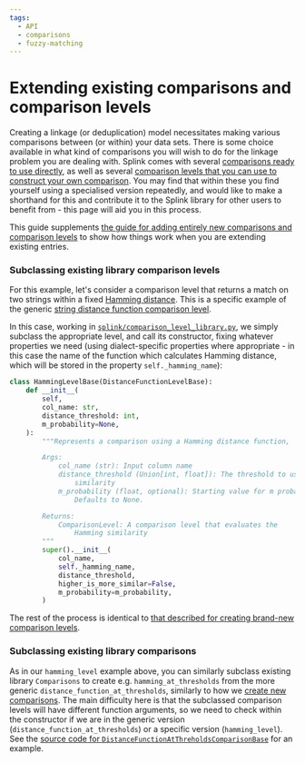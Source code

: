 ```yaml
---
tags:
  - API
  - comparisons
  - fuzzy-matching
---
```

# Extending existing comparisons and comparison levels

Creating a linkage (or deduplication) model necessitates making various comparisons between (or within) your data sets. There is some choice available in what kind of comparisons you will wish to do for the linkage problem you are dealing with. Splink comes with several [comparisons ready to use directly](../../topic_guides/customising_comparisons.html#method-1-using-the-comparisonlibrary), as well as several [comparison levels that you can use to construct your own comparison](../../topic_guides/customising_comparisons.html#method-2-comparisonlevels). You may find that within these you find yourself using a specialised version repeatedly, and would like to make a shorthand for this and contribute it to the Splink library for other users to benefit from - this page will aid you in this process.

This guide supplements [the guide for adding entirely new comparisons and comparison levels](./new_library_comparisons_and_levels.md) to show how things work when you are extending existing entries.

### Subclassing existing library comparison levels

For this example, let's consider a comparison level that returns a match on two strings within a fixed [Hamming distance](https://en.wikipedia.org/wiki/Hamming_distance).
This is a specific example of the generic [string distance function comparison level](../../comparison_level_library.html#splink.comparison_level_library.DistanceFunctionLevelBase).

In this case, working in [`splink/comparison_level_library.py`](https://github.com/moj-analytical-services/splink/blob/master/splink/comparison_level_library.py), we simply subclass the appropriate level, and call its constructor, fixing whatever properties we need
(using dialect-specific properties where appropriate - in this case the name of the function which calculates Hamming distance, which will be stored in the property `self._hamming_name`):

```python
class HammingLevelBase(DistanceFunctionLevelBase):
    def __init__(
        self,
        col_name: str,
        distance_threshold: int,
        m_probability=None,
    ):
        """Represents a comparison using a Hamming distance function,

        Args:
            col_name (str): Input column name
            distance_threshold (Union[int, float]): The threshold to use to assess
                similarity
            m_probability (float, optional): Starting value for m probability.
                Defaults to None.

        Returns:
            ComparisonLevel: A comparison level that evaluates the
                Hamming similarity
        """
        super().__init__(
            col_name,
            self._hamming_name,
            distance_threshold,
            higher_is_more_similar=False,
            m_probability=m_probability,
        )
```

The rest of the process is identical to [that described for creating brand-new comparison levels](./new_library_comparisons_and_levels.html#creating-new-comparison-levels).

### Subclassing existing library comparisons

As in our `hamming_level` example above, you can similarly subclass existing library `Comparisons` to create e.g. `hamming_at_thresholds` from the more generic `distance_function_at_thresholds`, similarly to how we [create new comparisons](./new_library_comparisons_and_levels.html#creating-new-comparisons). The main difficulty here is that the subclassed comparison levels will have different function arguments, so we need to check within the constructor if we are in the generic version (`distance_function_at_thresholds`) or a specific version (`hamming_level`). See the [source code for `DistanceFunctionAtThreholdsComparisonBase`](https://github.com/moj-analytical-services/splink/blob/master/splink/comparison_library.py) for an example.
